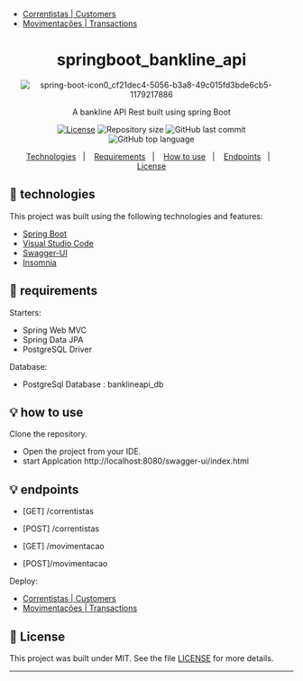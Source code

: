 - [Correntistas | Customers](https://binaryleo-bankline-api.herokuapp.com/correntistas)
- [Movimentações | Transactions](https://binaryleo-bankline-api.herokuapp.com/movimentacao)

<div align="center" style="margin: 20px; text-align: center">

# springboot_bankline_api
![spring-boot-icon0_cf21dec4-5056-b3a8-49c015fd3bde6cb5-1179217886](https://user-images.githubusercontent.com/72607039/181774905-5b6eb36b-894f-4883-bff5-a224339e1701.png)


A bankline API Rest built using spring Boot

  [![License](http://img.shields.io/:license-mit-blue.svg?style=flat-square)](https://github.com/BinaryLeo/springboot_bankline_api/blob/main/LICENSE)
  <img alt="Repository size" src="https://img.shields.io/github/repo-size/BinaryLeo/springboot_bankline_api?color=blue">
  ![GitHub last commit](https://img.shields.io/github/last-commit/BinaryLeo/springboot_bankline_api?style=flat-square)
  ![GitHub top language](https://img.shields.io/github/languages/top/BinaryLeo/springboot_bankline_api?style=flat-square)
<p align="center">

  <a href="#-technologies">Technologies</a>&nbsp;&nbsp;&nbsp;|&nbsp;&nbsp;&nbsp;
  <a href="#-requirements">Requirements</a>&nbsp;&nbsp;&nbsp;|&nbsp;&nbsp;&nbsp;
  <a href="#-how-to-use">How to use</a>&nbsp;&nbsp;&nbsp;|&nbsp;&nbsp;&nbsp;
  <a href="#-endpoints">Endpoints</a>&nbsp;&nbsp;&nbsp;|&nbsp;&nbsp;&nbsp;
  <a href="#-license">License</a>
</p>
</div>



## 🧪 technologies

This project was built using the following technologies and features:

- [Spring Boot](https://spring.io/projects/spring-boot)
- [Visual Studio Code](https://code.visualstudio.com/)
- [Swagger-UI](https://swagger.io/tools/swagger-ui/)
- [Insomnia](https://insomnia.rest/)


## 🧪 requirements

Starters:

- Spring Web MVC
- Spring Data JPA
- PostgreSQL Driver

Database:

- PostgreSql Database : banklineapi_db

## 💡 how to use

 Clone the repository.
- Open the project from your IDE.
- start Applcation  http://localhost:8080/swagger-ui/index.html

## 💡 endpoints



- [GET] /correntistas
- [POST] /correntistas


- [GET] /movimentacao
- [POST]/movimentacao


Deploy:

- [Correntistas | Customers](https://binaryleo-bankline-api.herokuapp.com/correntistas)
- [Movimentações | Transactions](https://binaryleo-bankline-api.herokuapp.com/movimentacao)

## 📄 License

This project was built under MIT. See the file [LICENSE](LICENSE) for more details.

---
